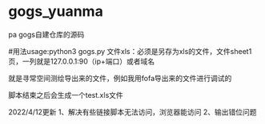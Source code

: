 # gogs_yuanma
pa gogs自建仓库的源码

#用法usage:python3 gogs.py
文件xls：必须是另存为xls的文件，文件sheet1页，一列就是127.0.0.1:90（ip+端口）或者域名

就是寻常空间测绘导出来的文件，例如我用fofa导出来的文件进行调试的


脚本结束之后会生成一个test.xls文件

2022/4/12更新
1、解决有些链接脚本无法访问，浏览器能访问
2、输出错位问题
